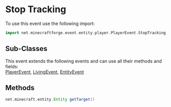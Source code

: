 # Stop Tracking

To use this event use the following import:
```groovy
import net.minecraftforge.event.entity.player.PlayerEvent.StopTracking
```

## Sub-Classes
This event extends the following events and can use all their methods and fields: <br>
[PlayerEvent](../player_event/player_event.md), [LivingEvent](../living_event/living_event.md), [EntityEvent](../entity_event/entity_event.md)

## Methods
```groovy
net.minecraft.entity.Entity getTarget()
```
